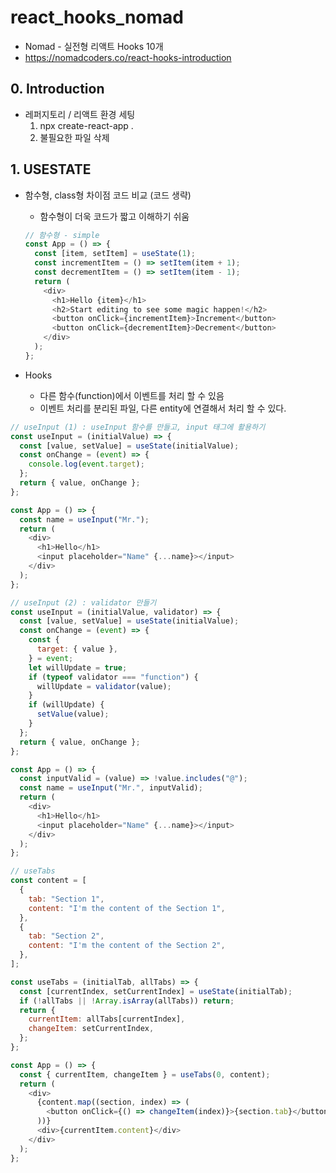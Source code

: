 # react_hooks_nomad

- Nomad - 실전형 리액트 Hooks 10개
- https://nomadcoders.co/react-hooks-introduction

## 0. Introduction

- 레퍼지토리 / 리액트 환경 세팅
  1. npx create-react-app .
  2. 불필요한 파일 삭제

## 1. USESTATE

- 함수형, class형 차이점 코드 비교 (코드 생략)

  - 함수형이 더욱 코드가 짧고 이해하기 쉬움

  ```js
  // 함수형 - simple
  const App = () => {
    const [item, setItem] = useState(1);
    const incrementItem = () => setItem(item + 1);
    const decrementItem = () => setItem(item - 1);
    return (
      <div>
        <h1>Hello {item}</h1>
        <h2>Start editing to see some magic happen!</h2>
        <button onClick={incrementItem}>Increment</button>
        <button onClick={decrementItem}>Decrement</button>
      </div>
    );
  };
  ```

- Hooks
  - 다른 함수(function)에서 이벤트를 처리 할 수 있음
  - 이벤트 처리를 분리된 파일, 다른 entity에 연결해서 처리 할 수 있다.

```js
// useInput (1) : useInput 함수를 만들고, input 태그에 활용하기
const useInput = (initialValue) => {
  const [value, setValue] = useState(initialValue);
  const onChange = (event) => {
    console.log(event.target);
  };
  return { value, onChange };
};

const App = () => {
  const name = useInput("Mr.");
  return (
    <div>
      <h1>Hello</h1>
      <input placeholder="Name" {...name}></input>
    </div>
  );
};
```

```js
// useInput (2) : validator 만들기
const useInput = (initialValue, validator) => {
  const [value, setValue] = useState(initialValue);
  const onChange = (event) => {
    const {
      target: { value },
    } = event;
    let willUpdate = true;
    if (typeof validator === "function") {
      willUpdate = validator(value);
    }
    if (willUpdate) {
      setValue(value);
    }
  };
  return { value, onChange };
};

const App = () => {
  const inputValid = (value) => !value.includes("@");
  const name = useInput("Mr.", inputValid);
  return (
    <div>
      <h1>Hello</h1>
      <input placeholder="Name" {...name}></input>
    </div>
  );
};
```

```js
// useTabs
const content = [
  {
    tab: "Section 1",
    content: "I'm the content of the Section 1",
  },
  {
    tab: "Section 2",
    content: "I'm the content of the Section 2",
  },
];

const useTabs = (initialTab, allTabs) => {
  const [currentIndex, setCurrentIndex] = useState(initialTab);
  if (!allTabs || !Array.isArray(allTabs)) return;
  return {
    currentItem: allTabs[currentIndex],
    changeItem: setCurrentIndex,
  };
};

const App = () => {
  const { currentItem, changeItem } = useTabs(0, content);
  return (
    <div>
      {content.map((section, index) => (
        <button onClick={() => changeItem(index)}>{section.tab}</button>
      ))}
      <div>{currentItem.content}</div>
    </div>
  );
};
```
